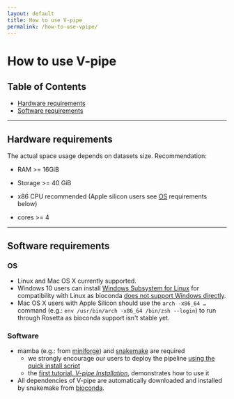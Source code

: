 ```yaml
---
layout: default
title: How to use V-pipe
permalink: /how-to-use-vpipe/
---
```


# How to use V-pipe

## Table of Contents
- [Hardware requirements](#hardware-requirements)
- [Software requirements](#software-requirements)

---

## Hardware requirements

The actual space usage depends on datasets size. Recommendation:

- RAM >= 16GiB
- Storage >= 40 GiB


- x86 CPU recommended (Apple silicon users see [OS](#os) requirements below)
- cores >= 4

---

## Software requirements


### OS

- Linux and Mac OS X currently supported.
- Windows 10 users can install [Windows Subsystem for Linux](https://learn.microsoft.com/en-us/windows/wsl/about) for compatibility with Linux as bioconda [does not support Windows directly](https://bioconda.github.io/faqs.html#what-versions-are-supported).
- Mac OS X users with Apple Silicon should use the `arch -x86_64 …` command (e.g.: `env /usr/bin/arch -x86_64 /bin/zsh --login`) to run through Rosetta as bioconda support isn't stable yet.

### Software

- mamba (e.g.: from [miniforge](https://github.com/conda-forge/miniforge)) and [snakemake](https://snakemake.readthedocs.io/en/stable/) are required
  - we strongly encourage our users to deploy the pipeline [using the quick install script](https://github.com/cbg-ethz/V-pipe/blob/master/utils/README.md#quick-installer)
  - the [first tutorial, _V-pipe Installation_](https://github.com/cbg-ethz/V-pipe/blob/master/docs/tutorial_0_install.md), demonstrates how to use it
- All dependencies of V-pipe are automatically downloaded and installed by snakemake from [bioconda](https://bioconda.github.io/).
